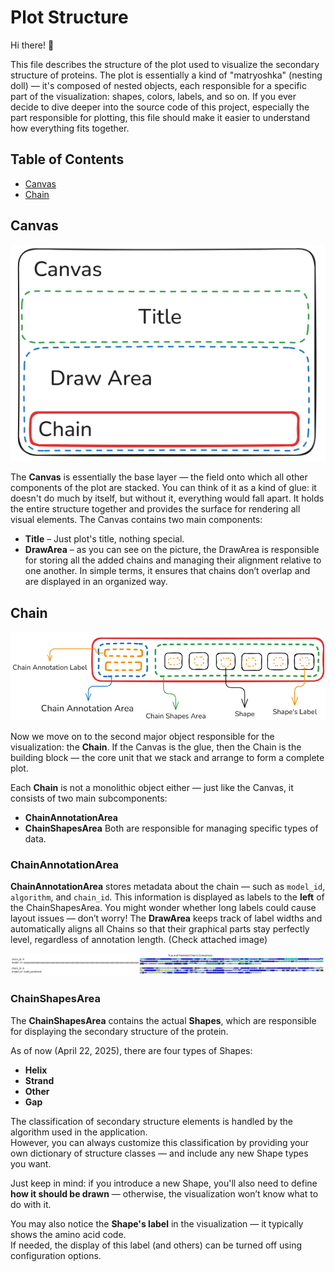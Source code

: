 # Plot Structure

Hi there! 👋

This file describes the structure of the plot used to visualize the secondary structure of proteins.
The plot is essentially a kind of "matryoshka" (nesting doll) — it's composed of nested objects, each responsible for a specific part of the visualization: shapes, colors, labels, and so on.
If you ever decide to dive deeper into the source code of this project, especially the part responsible for plotting, this file should make it easier to understand how everything fits together.

## Table of Contents

- [Canvas](#canvas)  
- [Chain](#Chain) 


## Canvas
![Canvas](images/Canvas.png)

The **Canvas** is essentially the base layer — the field onto which all other components of the plot are stacked.
You can think of it as a kind of glue: it doesn't do much by itself, but without it, everything would fall apart. It holds the entire structure together and provides the surface for rendering all visual elements.
The Canvas contains two main components:
- **Title** – Just plot's title, nothing special.
- **DrawArea** – as you can see on the picture, the DrawArea is responsible for storing all the added chains and managing their alignment relative to one another. 
  In simple terms, it ensures that chains don’t overlap and are displayed in an organized way.
  
## Chain
![Chain](images/Chain.png)

Now we move on to the second major object responsible for the visualization: the **Chain**.
If the Canvas is the glue, then the Chain is the building block — the core unit that we stack and arrange to form a complete plot.

Each **Chain** is not a monolithic object either — just like the Canvas, it consists of two main subcomponents:
- **ChainAnnotationArea**
- **ChainShapesArea**
Both are responsible for managing specific types of data.

### ChainAnnotationArea

**ChainAnnotationArea** stores metadata about the chain — such as `model_id`, `algorithm`, and `chain_id`. This information is displayed as labels to the **left** of the ChainShapesArea.
You might wonder whether long labels could cause layout issues — don’t worry! The **DrawArea** keeps track of label widths and automatically aligns all Chains so that their graphical parts stay perfectly level, regardless of annotation length. (Check attached image)

![DrawAreaIsWorking](images/plot_alignment_example.png)

### ChainShapesArea

The **ChainShapesArea** contains the actual **Shapes**, which are responsible for displaying the secondary structure of the protein.

As of now (April 22, 2025), there are four types of Shapes:
- **Helix**
- **Strand**
- **Other**
- **Gap**

The classification of secondary structure elements is handled by the algorithm used in the application.  
However, you can always customize this classification by providing your own dictionary of structure classes — and include any new Shape types you want.

Just keep in mind: if you introduce a new Shape, you'll also need to define **how it should be drawn** — otherwise, the visualization won’t know what to do with it.

You may also notice the **Shape's label** in the visualization — it typically shows the amino acid code.  
If needed, the display of this label (and others) can be turned off using configuration options.

